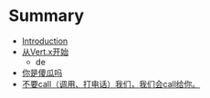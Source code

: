 # Summary

* [Introduction](README.md)
* [从Vert.x开始](从Vert-x开始.md)
   * de
* [你是傻瓜吗](你是傻瓜吗.md)
* [不要call（调用、打电话）我们，我们会call给你。](不要call（调用、打电话）我们，我们会call给你。.md)

